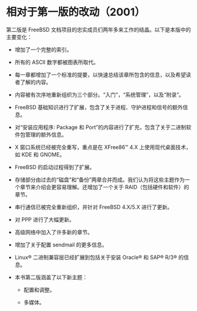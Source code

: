 # 相对于第一版的改动（2001）

第二版是 FreeBSD 文档项目的忠实成员们两年多来工作的结晶。以下是本版中的主要变化：

- 增加了一个完整的索引。

- 所有的 ASCII 数字都被图表所取代。

- 每一章都增加了一个标准的提要，以快速总结该章所包含的信息，以及希望读者了解的内容。

- 内容被有次序地重新组织为三个部分。“入门”，“系统管理”，以及“附录”。

- FreeBSD 基础知识进行了扩展，包含了关于进程、守护进程和信号的额外信息。

- 对“安装应用程序: Package 和 Port”的内容进行了扩充，包含了关于二进制软件包管理的额外信息。

- X 窗口系统已经被完全重写，重点是在 XFree86™ 4.X 上使用现代桌面技术，如 KDE 和 GNOME。

- FreeBSD 的启动过程得到了扩展。

- 存储部分由过去的“磁盘”和“备份”两章合并而成。我们认为将这些主题作为一个章节来介绍会更容易理解。还增加了一个关于 RAID（包括硬件和软件）的章节。

- 串行通信已被完全重新组织，并针对 FreeBSD 4.X/5.X 进行了更新。

- 对 PPP 进行了大幅更新。

- 高级网络中加入了许多新的章节。

- 增加了关于配置 sendmail 的更多信息。

- Linux® 二进制兼容层已经扩展到包括关于安装 Oracle® 和 SAP® R/3® 的信息。

- 本书第二版涵盖了以下新主题：

  - 配置和调整。

  - 多媒体。
